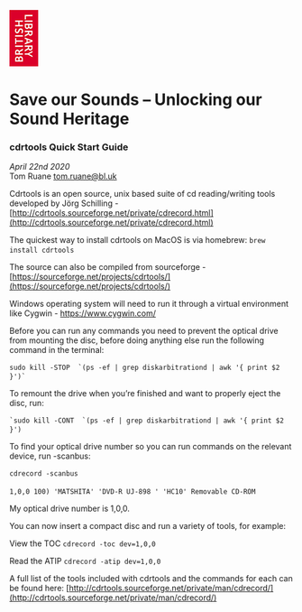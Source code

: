 ![British Library Logo](./assets/BL_Logo_RGB_100pixels_high.jpg)
# Save our Sounds – Unlocking our Sound Heritage
 ### cdrtools Quick Start Guide  
 _April 22nd 2020_  
Tom Ruane
tom.ruane@bl.uk

Cdrtools is an open source, unix based suite of cd reading/writing tools developed by Jörg Schilling -  [http://cdrtools.sourceforge.net/private/cdrecord.html](http://cdrtools.sourceforge.net/private/cdrecord.html)

The quickest way to install cdrtools on MacOS is via homebrew: `brew install cdrtools`

The source can also be compiled from sourceforge -  [https://sourceforge.net/projects/cdrtools/](https://sourceforge.net/projects/cdrtools/)

Windows operating system will need to run it through a virtual environment like Cygwin - https://www.cygwin.com/

Before you can run any commands you need to prevent the optical drive from mounting the disc, before doing anything else run the following command in the terminal:

    sudo kill -STOP  `(ps -ef | grep diskarbitrationd | awk '{ print $2 }')`

To remount the drive when you’re finished and want to properly eject the disc, run:

    `sudo kill -CONT  `(ps -ef | grep diskarbitrationd | awk '{ print $2 }')

To find your optical drive number so you can run commands on the relevant device, run -scanbus:

    cdrecord -scanbus
    
    1,0,0 100) 'MATSHITA' 'DVD-R UJ-898 ' 'HC10' Removable CD-ROM

My optical drive number is 1,0,0.

You can now insert a compact disc and run a variety of tools, for example:

View the TOC `cdrecord -toc dev=1,0,0`

Read the ATIP `cdrecord -atip dev=1,0,0`

A full list of the tools included with cdrtools and the commands for each can be found here:  [http://cdrtools.sourceforge.net/private/man/cdrecord/](http://cdrtools.sourceforge.net/private/man/cdrecord/)
